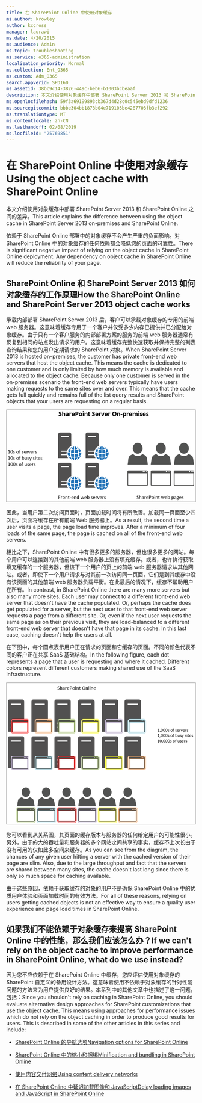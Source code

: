 ```yaml
---
title: 在 SharePoint Online 中使用对象缓存
ms.author: krowley
author: kccross
manager: laurawi
ms.date: 4/20/2015
ms.audience: Admin
ms.topic: troubleshooting
ms.service: o365-administration
localization_priority: Normal
ms.collection: Ent_O365
ms.custom: Adm_O365
search.appverid: SPO160
ms.assetid: 38bc9c14-3826-449c-beb6-b1003bcbeaaf
description: 本文介绍使用对象缓存中部署 SharePoint Server 2013 和 SharePoint Online 之间的差异。
ms.openlocfilehash: 59f3a69199893cb367d4d28c0c545ebd9dfd1236
ms.sourcegitcommit: bbbe304bb1878b04e719103be4287703fb3ef292
ms.translationtype: MT
ms.contentlocale: zh-CN
ms.lasthandoff: 02/08/2019
ms.locfileid: "25769851"
---
```

# <a name="using-the-object-cache-with-sharepoint-online"></a><span data-ttu-id="093d2-103">在 SharePoint Online 中使用对象缓存</span><span class="sxs-lookup"><span data-stu-id="093d2-103">Using the object cache with SharePoint Online</span></span>

<span data-ttu-id="093d2-104">本文介绍使用对象缓存中部署 SharePoint Server 2013 和 SharePoint Online 之间的差异。</span><span class="sxs-lookup"><span data-stu-id="093d2-104">This article explains the difference between using the object cache in SharePoint Server 2013 on-premises and SharePoint Online.</span></span>
  
<span data-ttu-id="093d2-p101">依赖于 SharePoint Online 部署中的对象缓存不会产生严重的负面影响。对 SharePoint Online 中的对象缓存的任何依赖都会降低您的页面的可靠性。</span><span class="sxs-lookup"><span data-stu-id="093d2-p101">There is significant negative impact of relying on the object cache in SharePoint Online deployment. Any dependency on object cache in SharePoint Online will reduce the reliability of your page.</span></span> 
  
## <a name="how-the-sharepoint-online-and-sharepoint-server-2013-object-cache-works"></a><span data-ttu-id="093d2-107">SharePoint Online 和 SharePoint Server 2013 如何对象缓存的工作原理</span><span class="sxs-lookup"><span data-stu-id="093d2-107">How the SharePoint Online and SharePoint Server 2013 object cache works</span></span>

<span data-ttu-id="093d2-p102">承载内部部署 SharePoint Server 2013 后，客户可以承载对象缓存的专用的前端 web 服务器。这意味着缓存专用于一个客户并仅受多少内存已提供并已分配给对象缓存。由于只有一个客户服务的内部部署方案的服务的前端 web 服务器通常有反复到相同的站点发出请求的用户。这意味着缓存完整快速获取并保持完整的列表查询结果和您的用户定期请求的 SharePoint 对象。</span><span class="sxs-lookup"><span data-stu-id="093d2-p102">When SharePoint Server 2013 is hosted on-premises, the customer has private front-end web servers that host the object cache. This means the cache is dedicated to one customer and is only limited by how much memory is available and allocated to the object cache. Because only one customer is served in the on-premises scenario the front-end web servers typically have users making requests to the same sites over and over. This means that the cache gets full quickly and remains full of the list query results and SharePoint objects that your users are requesting on a regular basis.</span></span>
  
![显示内部部署前端 Web 服务器的流量和负载](media/a0d38b36-4909-4abb-8d4e-4930814bb3de.png)
  
<span data-ttu-id="093d2-p103">因此，当用户第二次访问页面时，页面加载时间将有所改善。加载同一页面至少四次后，页面将缓存在所有前端 Web 服务器上。</span><span class="sxs-lookup"><span data-stu-id="093d2-p103">As a result, the second time a user visits a page, the page load time improves. After a minimum of four loads of the same page, the page is cached on all of the front-end web servers.</span></span>
  
<span data-ttu-id="093d2-p104">相比之下，SharePoint Online 中有很多更多的服务器，但也很多更多的网站。每个用户可以连接到的其他前端 web 服务器上没有填充缓存。或者，也许执行获取填充缓存的一个服务器，但该下一个用户的页上的前端 web 服务器请求从其他网站。或者，即使下一个用户请求与对其前一次访问同一页面，它们是到其缓存中没有该页面的其他前端 web 服务器负载平衡。在此最后的情况下，缓存不帮助用户在所有。</span><span class="sxs-lookup"><span data-stu-id="093d2-p104">In contrast, in SharePoint Online there are many more servers but also many more sites. Each user may connect to a different front-end web server that doesn't have the cache populated. Or, perhaps the cache does get populated for a server, but the next user to that front-end web server requests a page from a different site. Or, even if the next user requests the same page as on their previous visit, they are load-balanced to a different front-end web server that doesn't have that page in its cache. In this last case, caching doesn't help the users at all.</span></span>
  
<span data-ttu-id="093d2-p105">在下图中，每个圆点表示用户正在请求的页面和它缓存的页面。不同的颜色代表不同的客户正在共享 SaaS 基础结构。</span><span class="sxs-lookup"><span data-stu-id="093d2-p105">In the following figure, each dot represents a page that a user is requesting and where it cached. Different colors represent different customers making shared use of the SaaS infrastructure.</span></span>
  
![显示 SharePoint Online 中的对象缓存结果](media/25d04011-ef83-4cb7-9e04-a6ed490f63c3.png)
  
<span data-ttu-id="093d2-p106">您可以看到从关系图，其页面的缓存版本与服务器的任何给定用户的可能性很小。另外，由于的大的吞吐量和服务器的多个网站之间共享的事实，缓存不上次长由于没有可用的仅如此多空间来缓存。</span><span class="sxs-lookup"><span data-stu-id="093d2-p106">As you can see from the diagram, the chances of any given user hitting a server with the cached version of their page are slim. Also, due to the large throughput and fact that the servers are shared between many sites, the cache doesn't last long since there is only so much space for caching available.</span></span>
  
<span data-ttu-id="093d2-125">由于这些原因，依赖于获取缓存的对象的用户不是确保 SharePoint Online 中的优质用户体验和页面加载时间的有效方法。</span><span class="sxs-lookup"><span data-stu-id="093d2-125">For all of these reasons, relying on users getting cached objects is not an effective way to ensure a quality user experience and page load times in SharePoint Online.</span></span>
  
## <a name="if-we-cant-rely-on-the-object-cache-to-improve-performance-in-sharepoint-online-what-do-we-use-instead"></a><span data-ttu-id="093d2-126">如果我们不能依赖于对象缓存来提高 SharePoint Online 中的性能，那么我们应该怎么办？</span><span class="sxs-lookup"><span data-stu-id="093d2-126">If we can't rely on the object cache to improve performance in SharePoint Online, what do we use instead?</span></span>

<span data-ttu-id="093d2-p107">因为您不应依赖于在 SharePoint Online 中缓存，您应评估使用对象缓存的 SharePoint 自定义的备用设计方法。这意味着使用不依赖于对象缓存的针对性能问题的方法来为用户提供良好的结果。本系列中的其他文章中也描述了这一问题，包括：</span><span class="sxs-lookup"><span data-stu-id="093d2-p107">Since you shouldn't rely on caching in SharePoint Online, you should evaluate alternative design approaches for SharePoint customizations that use the object cache. This means using approaches for performance issues which do not rely on the object caching in order to produce good results for users. This is described in some of the other articles in this series and include:</span></span>
  
- [<span data-ttu-id="093d2-130">SharePoint Online 的导航选项</span><span class="sxs-lookup"><span data-stu-id="093d2-130">Navigation options for SharePoint Online</span></span>](navigation-options-for-sharepoint-online.md)
    
- [<span data-ttu-id="093d2-131">SharePoint Online 中的缩小和捆绑</span><span class="sxs-lookup"><span data-stu-id="093d2-131">Minification and bundling in SharePoint Online</span></span>](minification-and-bundling-in-sharepoint-online.md)
    
- [<span data-ttu-id="093d2-132">使用内容交付网络</span><span class="sxs-lookup"><span data-stu-id="093d2-132">Using content delivery networks</span></span>](using-content-delivery-networks-with-sharepoint-online.md)
    
- [<span data-ttu-id="093d2-133">在 SharePoint Online 中延迟加载图像和 JavaScript</span><span class="sxs-lookup"><span data-stu-id="093d2-133">Delay loading images and JavaScript in SharePoint Online</span></span>](delay-loading-images-and-javascript-in-sharepoint-online.md)
    

